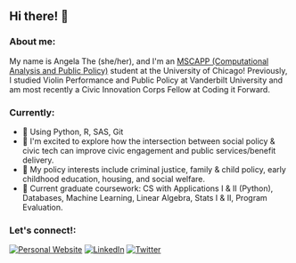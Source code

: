 ## Hi there! 👋

### About me:
My name is Angela The (she/her), and I'm an [MSCAPP (Computational Analysis and Public Policy)](https://capp.uchicago.edu/) student at the University of Chicago! Previously, I studied Violin Performance and Public Policy at Vanderbilt University and am most recently a Civic Innovation Corps Fellow at Coding it Forward.

### Currently:
- 🌱 Using Python, R, SAS, Git
- 🌱 I'm excited to explore how the intersection between social policy & civic tech can improve civic engagement and public services/benefit delivery.
- 🌱 My policy interests include criminal justice, family & child policy, early childhood education, housing, and social welfare.
- 🌱 Current graduate coursework: CS with Applications I & II (Python), Databases, Machine Learning, Linear Algebra, Stats I & II, Program Evaluation.

### Let's connect!:
<p align="left">
<a href="https://www.angelathe.com">
<img src="https://img.shields.io/badge/-Personal%20Website-bfd8ff" alt="Personal Website" /></a>
<a href="https://www.linkedin.com/in/angelathe-/">
<img src="https://img.shields.io/badge/-LinkedIn-%233781da" alt="LinkedIn"/></a> 
<a href="https://www.twitter.com/Angela__The">
<img src="https://img.shields.io/badge/-Twitter-%231DA1F2" alt="Twitter" /></a> 
</p>


<!--
**angelathe/angelathe** is a ✨ _special_ ✨ repository because its `README.md` (this file) appears on your GitHub profile.


programming languages
thigns I want to learn
Resume


Here are some ideas to get you started:

- 🔭 I’m currently working on ...
- 🌱 I’m currently learning ...
- 👯 I’m looking to collaborate on ...
- 🤔 I’m looking for help with ...
- 💬 Ask me about ...
- 📫 How to reach me: ...
- 😄 Pronouns: ...
- ⚡ Fun fact: ...
-->
